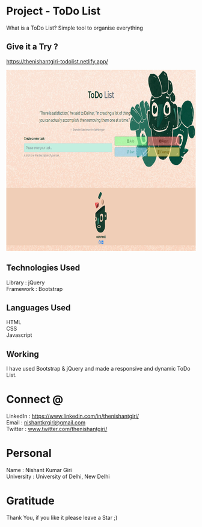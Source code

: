 # Project - ToDo List
What is a ToDo List? Simple tool to organise everything

## Give it a Try ?
https://thenishantgiri-todolist.netlify.app/

<img src='https://github.com/thenishantgiri/Project-TodoList-Bootstrap-jQuery/blob/b8d791f5cf04d497ba9af4072e04e9d2e635877a/media/dynamicToDo_Bootstrap_jquery.png' alt='screenshot' width='1280' height='480'>

## Technologies Used
Library : jQuery </br>
Framework : Bootstrap

## Languages Used
HTML </br>
CSS </br>
Javascript

## Working
I have used Bootstrap & jQuery and made a responsive and dynamic ToDo List.

# Connect @
LinkedIn : https://www.linkedin.com/in/thenishantgiri/<br/>
Email : nishantkrgiri@gmail.com<br/>
Twitter : www.twitter.com/thenishantgiri/<br/>

# Personal
Name : Nishant Kumar Giri <br/>
University : University of Delhi, New Delhi


# Gratitude
Thank You, if you like it please leave a Star ;)
          
